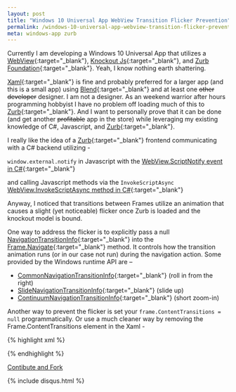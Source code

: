 ```yaml
---
layout: post
title: "Windows 10 Universal App WebView Transition Flicker Prevention"
permalink: /windows-10-universal-app-webview-transition-flicker-prevention/
meta: windows-app zurb
---
```

Currently I am developing a Windows 10 Universal App that utilizes a [WebView](https://msdn.microsoft.com/en-us/library/windows/apps/windows.ui.xaml.controls.webview){:target="_blank"}, [Knockout Js](http://knockoutjs.com){:target="_blank"}, and [Zurb Foundation](http://foundation.zurb.com){:target="_blank"}.  Yeah, I know nothing earth shattering.

[Xaml](https://msdn.microsoft.com/en-us/library/cc295302%28v=expression.40%29.aspx){:target="_blank"} is fine and probably preferred for a larger app (and this is a small app) using [Blend](https://en.wikipedia.org/wiki/Microsoft_Blend){:target="_blank"} and at least one ~~other developer~~ designer.  I am not a designer.  As an weekend warrior after hours programming hobbyist I have no problem off loading much of this to [Zurb](http://foundation.zurb.com/){:target="_blank"}.  And I want to personally prove that it can be done (and get another ~~profitable~~ app in the store) while leveraging my existing knowledge of C#, Javascript, and [Zurb](http://foundation.zurb.com/){:target="_blank"}.

I really like the idea of a [Zurb](http://foundation.zurb.com){:target="_blank"} frontend communicating with a C# backend utilizing -

`window.external.notify` in Javascript with the [WebView.ScriptNotify event in C#](https://msdn.microsoft.com/en-us/library/windows/apps/windows.ui.xaml.controls.webview.scriptnotify.aspx){:target="_blank"}

and calling Javascript methods via the `InvokeScriptAsync` [WebView.InvokeScriptAsync method in C#](https://msdn.microsoft.com/en-us/library/windows/apps/windows.ui.xaml.controls.webview.invokescriptasync.aspx){:target="_blank"}

Anyway, I noticed that transitions between Frames utilize an animation that causes a slight (yet noticeable) flicker once Zurb is loaded and the knockout model is bound.

One way to address the flicker is to explicitly pass a null [NavigationTransitionInfo](https://msdn.microsoft.com/en-us/library/windows/apps/windows.ui.xaml.media.animation.navigationtransitioninfo.aspx){:target="_blank"} into the [Frame.Navigate](https://msdn.microsoft.com/en-us/library/windows/apps/windows.ui.xaml.controls.frame.navigate.aspx){:target="_blank"} method. It controls how the transition animation runs (or in our case not run) during the navigation action. Some provided by the Windows runtime API are – 

* [CommonNavigationTransitionInfo](https://msdn.microsoft.com/en-us/library/windows/apps/windows.ui.xaml.media.animation.commonnavigationtransitioninfo.commonnavigationtransitioninfo.aspx){:target="_blank"} (roll in from the right)
* [SlideNavigationTransitionInfo](https://msdn.microsoft.com/en-us/library/windows/apps/windows.ui.xaml.media.animation.slidenavigationtransitioninfo.slidenavigationtransitioninfo.aspx){:target="_blank"} (slide up)
* [ContinuumNavigationTransitionInfo](https://msdn.microsoft.com/en-us/library/windows/apps/windows.ui.xaml.media.animation.continuumnavigationtransitioninfo.isentranceelementproperty.aspx){:target="_blank"} (short zoom-in)

Another way to prevent the flicker is set your ```frame.ContentTransitions = null``` programmatically. Or use a much cleaner way by removing the Frame.ContentTransitions element in the Xaml - 

{% highlight xml %}
<Frame x:Name="frame" Navigating="OnNavigatingToPage" Navigated="OnNavigatedToPage">
<!-- <Frame.ContentTransitions>
		<TransitionCollection>
			<NavigationThemeTransition>
				<NavigationThemeTransition.DefaultNavigationTransitionInfo>
					<EntranceNavigationTransitionInfo/>
				</NavigationThemeTransition.DefaultNavigationTransitionInfo>
			</NavigationThemeTransition>
		</TransitionCollection>
	</Frame.ContentTransitions> -->
</Frame>
{% endhighlight %}

<a href="{{ site.post_source_root }}2015-09-28-windows-10-universal-app-webview-transition-flicker-prevention.markdown" target="_blank">Contibute and Fork</a>

{% include disqus.html %}

